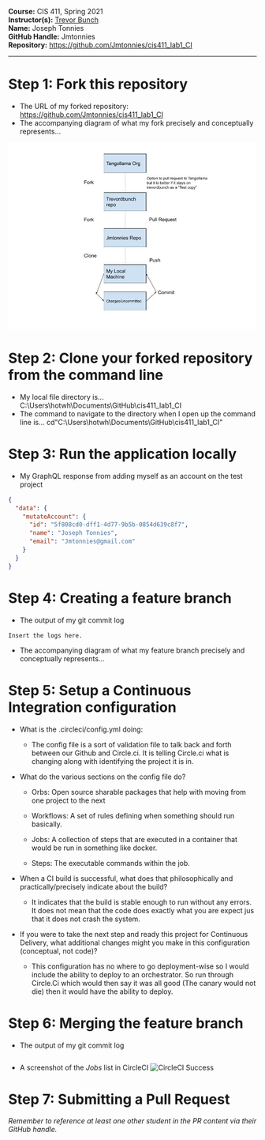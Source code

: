 **Course:** CIS 411, Spring 2021  
**Instructor(s):** [Trevor Bunch](https://github.com/trevordbunch)  
**Name:** Joseph Tonnies  
**GitHub Handle:** Jmtonnies  
**Repository:** https://github.com/Jmtonnies/cis411_lab1_CI 
___

# Step 1: Fork this repository
- The URL of my forked repository: https://github.com/Jmtonnies/cis411_lab1_CI
- The accompanying diagram of what my fork precisely and conceptually represents...

![Relationship Diagram](../assets/Purelab_Relationship.JPG)


# Step 2: Clone your forked repository from the command line  
- My local file directory is...
C:\Users\hotwh\Documents\GitHub\cis411_lab1_CI
- The command to navigate to the directory when I open up the command line is...
cd"C:\Users\hotwh\Documents\GitHub\cis411_lab1_CI"

# Step 3: Run the application locally
- My GraphQL response from adding myself as an account on the test project
``` json
{
  "data": {
    "mutateAccount": {
      "id": "5f808cd0-dff1-4d77-9b5b-0854d639c8f7",
      "name": "Joseph Tonnies",
      "email": "Jmtonnies@gmail.com"
    }
  }
}
```

# Step 4: Creating a feature branch
- The output of my git commit log
```
Insert the logs here.
```
- The accompanying diagram of what my feature branch precisely and conceptually represents...

# Step 5: Setup a Continuous Integration configuration
- What is the .circleci/config.yml doing:  

  - The config file is a sort of validation file to talk back and forth between our Github and Circle.ci. It is telling Circle.ci what is changing along with identifying the project it is in.


- What do the various sections on the config file do?
  - Orbs: Open source sharable packages that help with moving from one project to the next 
  - Workflows: A set of rules defining when something should run basically. 
  - Jobs: A collection of steps that are executed in a container that would be run in something like docker.

  - Steps: The executable commands within the job.
    
   

- When a CI build is successful, what does that philosophically and practically/precisely indicate about the build? 
  - It indicates that the build is stable enough to run without any errors. It does not mean that the code does exactly what you are expect jus that it does not crash the system.
   

- If you were to take the next step and ready this project for Continuous Delivery, what additional changes might you make in this configuration (conceptual, not code)?
  - This configuration has no where to go deployment-wise so I would include the ability to deploy to an orchestrator. So run through Circle.Ci which would then say it was all good (The canary would not die) then it would have the ability to deploy.
   

# Step 6: Merging the feature branch
* The output of my git commit log
```

```

* A screenshot of the _Jobs_ list in CircleCI
![CircleCI Success](../assets/circleci_success.png)

# Step 7: Submitting a Pull Request
_Remember to reference at least one other student in the PR content via their GitHub handle._
